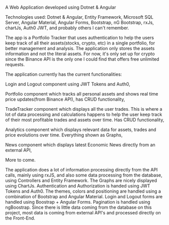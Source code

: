A Web Application developed using Dotnet & Angular

Technologies used: Dotnet & Angular, Entity Framework, Microsoft SQL Server, Angular Material, Angular Forms, Bootstrap, nG Bootstrap, rxJs, chartJs, Auth0 JWT, and probably others I can't remember.

The app is a Portfolio Tracker that uses authentication to help the users keep track of all their assets(stocks, crypto, etc) in a single portfolio, for better management and analysis. The application only stores the assets information and not the literal assets. For now, it's only set up for crypto since the Binance API is the only one I could find that offers free unlimited requests.


The application currently has the current functionalities:

Login and Logout component using JWT Tokens and Auth0,

Portfolio component which tracks all personal assets and shows real time price updates(from Binance API), has CRUD functionality,

TradeTracker component which displays all the user trades. This is where a lot of data processing and calculations happens to help the user keep track of their most     profitable trades and assets over time. Has CRUD functionality,

Analytics component which displays relevant data for assets, trades and price evolutions over time. Everything shown as Graphs,

News component which displays latest Economic News directly from an external API,

More to come.


The application does a lot of information processing directly from the API calls, mainly using rxJS, and also some data processing from the database, using Controllers and Entity Framework. The Graphs are nicely displayed using ChartJs. Authentication and Authorization is handed using JWT Tokens and Auth0. The themes, colors and positioning are handled using a combination of Bootstrap and Angular Material. Login and Logout forms are handled using Boostrap + Angular Forms. Pagination is handled using ngBoostrap. Since there is little data coming from the database on this project, most data is coming from external API's and processed directly on the Front-End.



